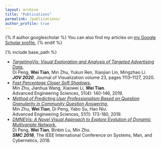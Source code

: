 ```yaml
---
layout: archive
title: "Publications"
permalink: /publications/
author_profile: true
---
```


{% if author.googlescholar %}
  You can also find my articles on <u><a href="{{author.googlescholar}}">my Google Scholar profile</a>.</u>
{% endif %}

{% include base_path %}

* <a href="{{url}}/files/jov2020.pdf" target="_blank">
    <i>TargetingVis: Visual Exploration and Analysis of Targeted Advertising Data.</i>
  </a>
  <br>
  Di Peng, <b>Wei Tian</b>, Min Zhu, Yukun Ren, Xiaojian Lin, Mingzhao Li.
  <br>
  <b><i>JOV 2020</i></b>, Journal of Visualization volume 23, pages 1113–1127, 2020.

* <a href="{{url}}/files/aes19-7.pdf" target="_blank">
    <i>Fast Percentage Closer Soft Shadows.</i>
  </a>
  <br>
  Min Zhu, Jianhua Wang, Xiaowei Li, <b>Wei Tian</b>.
  <br>
  Advanced Engineering Sciences, 51(4): 140-146, 2019.

* <a href="{{url}}/files/aes19-1.pdf" target="_blank">
    <i>Method of Predicting User Professionalism Based on Question Granularity in Community Question Answering.</i>
  </a>
  <br>
  Min Zhu, <b>Wei Tian</b>, Di Peng, Yabo Su, Hao Niu.
  <br>
  Advanced Engineering Sciences, 51(1): 173-180, 2019.

* <a href="{{url}}/files/smc2018.pdf" target="_blank">
    <i>DMNEVis: A Novel Visual Approach to Explore Evolution of Dynamic Multivariate Network.</i>
  </a>
  <br>
  Di Peng, <b>Wei Tian</b>, Binbin Lu, Min Zhu.
  <br>
  <b><i>SMC 2018</i></b>, The IEEE International Conference on Systems, Man, and Cybernetics, 2018.

<!--{% for post in site.publications reversed %}
  {% include archive-single.html %}
{% endfor %}-->
